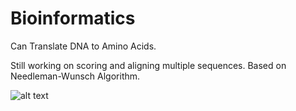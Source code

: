 Bioinformatics
==============

Can Translate DNA to Amino Acids.

Still working on scoring and aligning multiple sequences. 
Based on Needleman-Wunsch Algorithm.

![alt text](https://github.com/xHeliotrope/Bioinformatics/tree/master/src/main/java/resources/sample.png "Logo Title Text 1")
